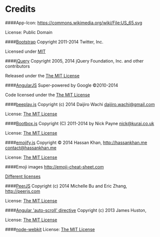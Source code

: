Credits
=======

####App-Icon: 
https://commons.wikimedia.org/wiki/File:US_65.svg 

License: Public Domain

####[Bootstrap](http://getbootstrap.com/)
Copyright 2011-2014 Twitter, Inc.

Licensed under [MIT](https://github.com/twbs/bootstrap/blob/master/LICENSE)

####[jQuery](https://jquery.com/)
Copyright 2005, 2014 jQuery Foundation, Inc. and other contributors

Released under the [The MIT License](https://jquery.org/license/)

####[AngularJS](https://angularjs.org/)
Super-powered by Google ©2010-2014

Code licensed under the [The MIT License](https://github.com/angular/angular.js/blob/master/LICENSE)

####[beeplay.js](https://watilde.github.io/beeplay/)
Copyright (c) 2014 Daijiro Wachi <daijiro.wachi@gmail.com>

License: [The MIT License](https://github.com/watilde/beeplay/blob/master/LICENSE)

####[Bootbox.js](http://bootboxjs.com/)
Copyright (C) 2011-2014 by Nick Payne nick@kurai.co.uk

License: [The MIT License](https://github.com/makeusabrew/bootbox/blob/master/LICENSE.md)

####[emojify.js](https://github.com/hassankhan/emojify.js)
Copyright © 2014 Hassan Khan, http://hassankhan.me <contact@hassankhan.me>

License: [The MIT License](http://hassankhan.mit-license.org/)

####Emoji images
http://emoji-cheat-sheet.com

[Different licenses](https://github.com/arvida/emoji-cheat-sheet.com/blob/master/LICENSE)

####[PeerJS](http://peerjs.com/)
Copyright (c) 2014 Michelle Bu and Eric Zhang, http://peerjs.com

License: [The MIT License](https://github.com/peers/peerjs/blob/master/LICENSE)

####[Angular 'auto-scroll' directive](https://github.com/james-huston/angular-directive-autoscroll)
Copyright (c) 2013 James Huston, 

License: [The MIT License](https://github.com/james-huston/angular-directive-autoscroll/blob/master/LICENSE)

####[node-webkit](https://github.com/rogerwang/node-webkit)
License: [The MIT License](https://github.com/rogerwang/node-webkit/blob/master/LICENSE)